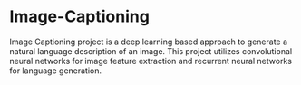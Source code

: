 # Image-Captioning
Image Captioning project is a deep learning based approach to generate a natural language description of an image. This project utilizes convolutional neural networks for image feature extraction and recurrent neural networks for language generation. 
